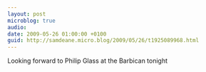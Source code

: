 ```yaml
---
layout: post
microblog: true
audio: 
date: 2009-05-26 01:00:00 +0100
guid: http://samdeane.micro.blog/2009/05/26/t1925089968.html
---
```

Looking forward to Philip Glass at the Barbican tonight
